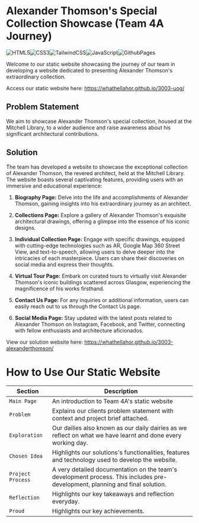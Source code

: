 
# Alexander Thomson's Special Collection Showcase (Team 4A Journey)
![HTML5](https://img.shields.io/badge/html5-%23E34F26.svg?style=for-the-badge&logo=html5&logoColor=white)![CSS3](https://img.shields.io/badge/css3-%231572B6.svg?style=for-the-badge&logo=css3&logoColor=white)![TailwindCSS](https://img.shields.io/badge/Tailwind_CSS-38B2AC?style=for-the-badge&logo=tailwind-css&logoColor=white)![JavaScript](https://img.shields.io/badge/javascript-%23323330.svg?style=for-the-badge&logo=javascript&logoColor=%23F7DF1E)![GithubPages](https://img.shields.io/badge/GitHub%20Pages-222222?style=for-the-badge&logo=GitHub%20Pages&logoColor=white)

Welcome to our static website showcasing the journey of our team in developing a website dedicated to presenting Alexander Thomson's extraordinary collection.

Access our static website here: https://whathellahor.github.io/3003-uog/

## Problem Statement
We aim to showcase Alexander Thomson's special collection, housed at the Mitchell Library, to a wider audience and raise awareness about his significant architectural contributions.

## Solution
The team has developed a website to showcase the exceptional collection of Alexander Thomson, the revered architect, held at the Mitchell Library.
The website boasts several captivating features, providing users with an immersive and educational experience:

1. **Biography Page:** Delve into the life and accomplishments of Alexander Thomson, gaining insights into his extraordinary journey as an architect.

2. **Collections Page:** Explore a gallery of Alexander Thomson's exquisite architectural drawings, offering a glimpse into the essence of his iconic designs.

3. **Individual Collection Page:** Engage with specific drawings, equipped with cutting-edge technologies such as AR, Google Map 360 Street View, and text-to-speech, allowing users to delve deeper into the intricacies of each masterpiece. Users can share their discoveries on social media and express their thoughts.

4. **Virtual Tour Page:** Embark on curated tours to virtually visit Alexander Thomson's iconic buildings scattered across Glasgow, experiencing the magnificence of his works firsthand.

5. **Contact Us Page:** For any inquiries or additional information, users can easily reach out to us through the Contact Us page.

6. **Social Media Page:** Stay updated with the latest posts related to Alexander Thomson on Instagram, Facebook, and Twitter, connecting with fellow enthusiasts and architecture aficionados.

View our solution website here: https://whathellahor.github.io/3003-alexanderthomson/

# How to Use Our Static Website

| Section  | Description |
| ------------- | ------------- |
| `Main Page` | An introduction to Team 4A's static website |
| `Problem` | Explains our clients problem statement with context and project brief attached. |
| `Exploration` | Our dailies also known as our daily dairies as we reflect on what we have learnt and done every working day. |
| `Chosen Idea` | Highlights our solutions's functionalities, features and technology used to develop the website. |
| `Project Process` | A very detailed documentation on the team's development process. This includes pre-development, planning and final solution. |
| `Reflection` | Highlights our key takeaways and reflection everyday. |
| `Proud` | Highlights our key achievements. |
